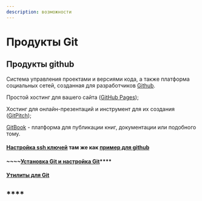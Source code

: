 ```yaml
---
description: возможности
---
```


# Продукты Git

## Продукты github

Система управления проектами и версиями кода, а также платформа социальных сетей, созданная для разработчиков [Github](https://github.com/).

Простой хостинг для вашего сайта \([GitHub Pages](https://pages.github.com/)\);

Хостинг для онлайн-презентаций и инструмент для их создания \([GitPitch](https://gitpitch.com/)\);

[GitBook](https://www.gitbook.com/) - платформа для публикации книг, документации или подобного тому.

#### [Настройка ssh ключей](https://itnote.ksw.su/linux-os/bezopasnost/ssh-klyuchi) там же как [пример для github](https://itnote.ksw.su/linux-os/bezopasnost/ssh-klyuchi#bezopasnost-dlya-github) 

#### ~~~~[Установка Git **и настройка Git**](https://itnote.ksw.su/git-nashe-vse/git/nastroika-git)\*\*\*\*

#### [Утилиты для Git](https://itnote.ksw.su/git-nashe-vse/git/utility-dlya-git)

## \*\*\*\*



